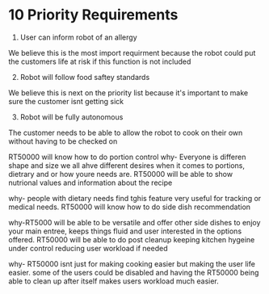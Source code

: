 # 10 Priority Requirements
1. User can inform robot of an allergy

We believe this is the most import requirment because the robot could put the customers life at risk if this function is not included

2. Robot will follow food saftey standards

We believe this is next on the priority list because it's important to make sure the customer isnt getting sick

3. Robot will be fully autonomous

The customer needs to be able to allow the robot to cook on their own without having to be checked on





RT50000 will know how to do portion control
why- Everyone is differen shape and size we all ahve different desires when it comes to portions, dietrary and or how youre needs are.
RT50000 will be able to show nutrional values and information about the recipe

why- people with dietary needs find tghis feature very useful for tracking or medical needs.
RT50000 will know how to do side dish recommendation

why-RT5000 will be able to be versatile and offer other side dishes to enjoy your main entree, keeps things fluid and user interested in the options offered.
RT50000 will be able to do post cleanup keeping kitchen hygeine under control reducing user workload if needed

why- RT50000 isnt just for making cooking easier but making the user life easier. some of the users could be disabled and having the RT50000 being able to clean up after itself makes users workload much easier.
